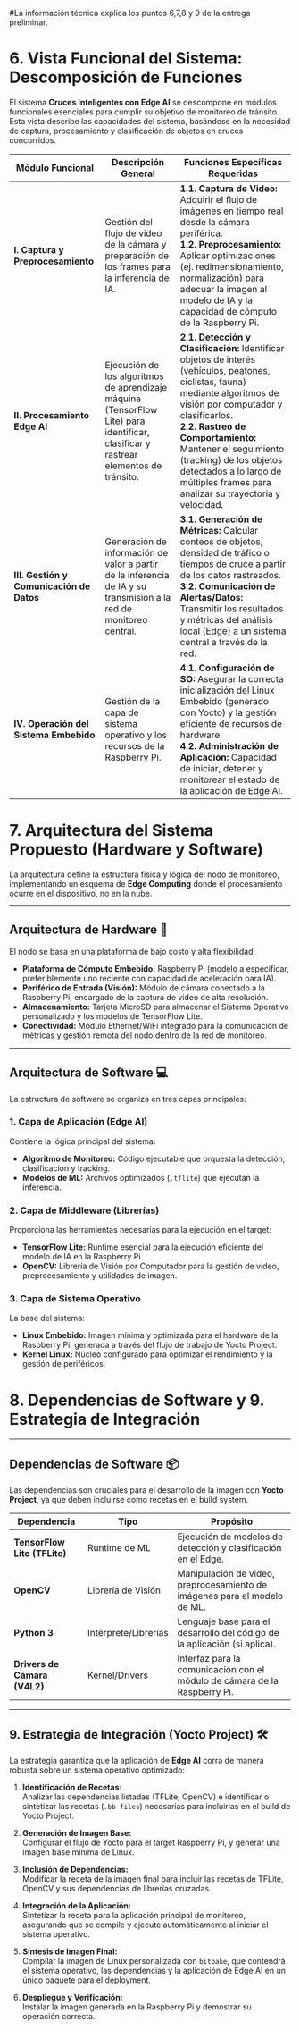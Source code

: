 #La información técnica explica los puntos 6,7,8 y 9 de la entrega preliminar.

# 6. Vista Funcional del Sistema: Descomposición de Funciones

El sistema **Cruces Inteligentes con Edge AI** se descompone en módulos funcionales esenciales para cumplir su objetivo de monitoreo de tránsito. Esta vista describe las capacidades del sistema, basándose en la necesidad de captura, procesamiento y clasificación de objetos en cruces concurridos.

| Módulo Funcional | Descripción General | Funciones Específicas Requeridas |
|-----------------|------------------|--------------------------------|
| **I. Captura y Preprocesamiento** | Gestión del flujo de video de la cámara y preparación de los frames para la inferencia de IA. | **1.1. Captura de Video:** Adquirir el flujo de imágenes en tiempo real desde la cámara periférica.<br>**1.2. Preprocesamiento:** Aplicar optimizaciones (ej. redimensionamiento, normalización) para adecuar la imagen al modelo de IA y la capacidad de cómputo de la Raspberry Pi. |
| **II. Procesamiento Edge AI** | Ejecución de los algoritmos de aprendizaje máquina (TensorFlow Lite) para identificar, clasificar y rastrear elementos de tránsito. | **2.1. Detección y Clasificación:** Identificar objetos de interés (vehículos, peatones, ciclistas, fauna) mediante algoritmos de visión por computador y clasificarlos.<br>**2.2. Rastreo de Comportamiento:** Mantener el seguimiento (tracking) de los objetos detectados a lo largo de múltiples frames para analizar su trayectoria y velocidad. |
| **III. Gestión y Comunicación de Datos** | Generación de información de valor a partir de la inferencia de IA y su transmisión a la red de monitoreo central. | **3.1. Generación de Métricas:** Calcular conteos de objetos, densidad de tráfico o tiempos de cruce a partir de los datos rastreados.<br>**3.2. Comunicación de Alertas/Datos:** Transmitir los resultados y métricas del análisis local (Edge) a un sistema central a través de la red. |
| **IV. Operación del Sistema Embebido** | Gestión de la capa de sistema operativo y los recursos de la Raspberry Pi. | **4.1. Configuración de SO:** Asegurar la correcta inicialización del Linux Embebido (generado con Yocto) y la gestión eficiente de recursos de hardware.<br>**4.2. Administración de Aplicación:** Capacidad de iniciar, detener y monitorear el estado de la aplicación de Edge AI. |


# 7. Arquitectura del Sistema Propuesto (Hardware y Software)

La arquitectura define la estructura física y lógica del nodo de monitoreo, implementando un esquema de **Edge Computing** donde el procesamiento ocurre en el dispositivo, no en la nube.

---

## Arquitectura de Hardware 💾

El nodo se basa en una plataforma de bajo costo y alta flexibilidad:

- **Plataforma de Cómputo Embebido:** Raspberry Pi (modelo a especificar, preferiblemente uno reciente con capacidad de aceleración para IA).  
- **Periférico de Entrada (Visión):** Módulo de cámara conectado a la Raspberry Pi, encargado de la captura de video de alta resolución.  
- **Almacenamiento:** Tarjeta MicroSD para almacenar el Sistema Operativo personalizado y los modelos de TensorFlow Lite.  
- **Conectividad:** Módulo Ethernet/WiFi integrado para la comunicación de métricas y gestión remota del nodo dentro de la red de monitoreo.  

---

## Arquitectura de Software 💻

La estructura de software se organiza en tres capas principales:

### 1. Capa de Aplicación (Edge AI)
Contiene la lógica principal del sistema:

- **Algoritmo de Monitoreo:** Código ejecutable que orquesta la detección, clasificación y tracking.  
- **Modelos de ML:** Archivos optimizados (`.tflite`) que ejecutan la inferencia.  

### 2. Capa de Middleware (Librerías)
Proporciona las herramientas necesarias para la ejecución en el target:

- **TensorFlow Lite:** Runtime esencial para la ejecución eficiente del modelo de IA en la Raspberry Pi.  
- **OpenCV:** Librería de Visión por Computador para la gestión de video, preprocesamiento y utilidades de imagen.  

### 3. Capa de Sistema Operativo
La base del sistema:

- **Linux Embebido:** Imagen mínima y optimizada para el hardware de la Raspberry Pi, generada a través del flujo de trabajo de Yocto Project.  
- **Kernel Linux:** Núcleo configurado para optimizar el rendimiento y la gestión de periféricos.  


# 8. Dependencias de Software y 9. Estrategia de Integración

---

## Dependencias de Software 📦

Las dependencias son cruciales para el desarrollo de la imagen con **Yocto Project**, ya que deben incluirse como recetas en el build system.

| Dependencia | Tipo | Propósito |
|-------------|------|-----------|
| **TensorFlow Lite (TFLite)** | Runtime de ML | Ejecución de modelos de detección y clasificación en el Edge. |
| **OpenCV** | Librería de Visión | Manipulación de video, preprocesamiento de imágenes para el modelo de ML. |
| **Python 3** | Intérprete/Librerías | Lenguaje base para el desarrollo del código de la aplicación (si aplica). |
| **Drivers de Cámara (V4L2)** | Kernel/Drivers | Interfaz para la comunicación con el módulo de cámara de la Raspberry Pi. |

---

## 9. Estrategia de Integración (Yocto Project) 🛠️

La estrategia garantiza que la aplicación de **Edge AI** corra de manera robusta sobre un sistema operativo optimizado:

1. **Identificación de Recetas:**  
   Analizar las dependencias listadas (TFLite, OpenCV) e identificar o sintetizar las recetas (`.bb files`) necesarias para incluirlas en el build de Yocto Project.

2. **Generación de Imagen Base:**  
   Configurar el flujo de Yocto para el target Raspberry Pi, y generar una imagen base mínima de Linux.

3. **Inclusión de Dependencias:**  
   Modificar la receta de la imagen final para incluir las recetas de TFLite, OpenCV y sus dependencias de librerías cruzadas.

4. **Integración de la Aplicación:**  
   Sintetizar la receta para la aplicación principal de monitoreo, asegurando que se compile y ejecute automáticamente al iniciar el sistema operativo.

5. **Síntesis de Imagen Final:**  
   Compilar la imagen de Linux personalizada con `bitbake`, que contendrá el sistema operativo, las dependencias y la aplicación de Edge AI en un único paquete para el deployment.

6. **Despliegue y Verificación:**  
   Instalar la imagen generada en la Raspberry Pi y demostrar su operación correcta.

